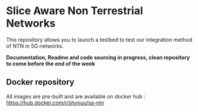 # Slice Aware Non Terrestrial Networks

This repository allows you to launch a testbed to test our integration method of NTN in 5G networks.

**Documentation, Readme and code sourcing in progress, clean repository to come before the end of the week**

## Docker repository

All images are pre-built and are available on docker hub : https://hub.docker.com/r/shynuu/sa-ntn
